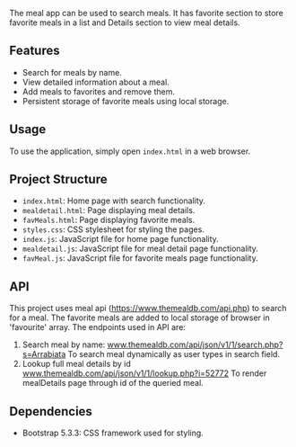 The meal app can be used to search meals. It has favorite section to store favorite meals in a list and Details section to view meal details. 

## Features

- Search for meals by name.
- View detailed information about a meal.
- Add meals to favorites and remove them.
- Persistent storage of favorite meals using local storage.

## Usage

To use the application, simply open `index.html` in a web browser.

## Project Structure

- `index.html`: Home page with search functionality.
- `mealdetail.html`: Page displaying meal details.
- `favMeals.html`: Page displaying favorite meals.
- `styles.css`: CSS stylesheet for styling the pages.
- `index.js`: JavaScript file for home page functionality.
- `mealdetail.js`: JavaScript file for meal detail page functionality.
- `favMeal.js`: JavaScript file for favorite meals page functionality.

## API
This project uses meal api (https://www.themealdb.com/api.php) to search for a meal. The favorite meals are added to local storage of browser in 'favourite' array. 
The endpoints used in API are:
1. Search meal by name:
www.themealdb.com/api/json/v1/1/search.php?s=Arrabiata
To search meal dynamically as user types in search field.
3. Lookup full meal details by id
www.themealdb.com/api/json/v1/1/lookup.php?i=52772
To render mealDetails page through id of the queried meal.

## Dependencies

- Bootstrap 5.3.3: CSS framework used for styling.
